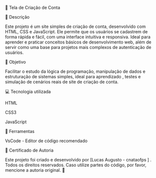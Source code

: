📝 Tela de Criação de Conta

📌 Descrição

Este projeto é um site simples de criação de conta, desenvolvido com HTML, CSS e JavaScript. Ele permite que os usuários se cadastrem de forma rápida e fácil, com uma interface intuitiva e responsiva. Ideal para aprender e praticar conceitos básicos de desenvolvimento web, além de servir como uma base para projetos mais complexos de autenticação de usuários.

🚀 Objetivo

Facilitar o estudo da lógica de programação, manipulação de dados e estruturação de sistemas simples, ideal para aprendizado , testes e simulação de cenários reais de site de criação de conta.

💻 Tecnologia utilizada

HTML

CSS3

JavaScript

🔧 Ferramentas

VsCode - Editor de código recomendado

🔐 Certificado de Autoria

Este projeto foi criado e desenvolvido por [Lucas Augusto - cnataofps ] . Todos os direitos reservados. Caso utilize partes do código, por favor, mencione a autoria original. 🚀
